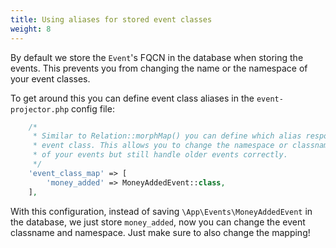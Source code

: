 ```yaml
---
title: Using aliases for stored event classes
weight: 8
---
```


By default we store the `Event`'s FQCN in the database when storing the events. This prevents you from changing the name or the namespace of your event classes.

To get around this you can define event class aliases in the `event-projector.php` config file:

```php
    /*
     * Similar to Relation::morphMap() you can define which alias responds to which
     * event class. This allows you to change the namespace or classnames
     * of your events but still handle older events correctly.
     */
    'event_class_map' => [
        'money_added' => MoneyAddedEvent::class,
    ],
```

With this configuration, instead of saving `\App\Events\MoneyAddedEvent` in the database, we just store `money_added`, now you can change the event classname and namespace. Just make sure to also change the mapping!
